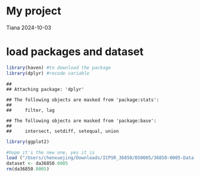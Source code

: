 My project
================
Tiana
2024-10-03

# load packages and dataset

``` r
library(haven) #to download the package
library(dplyr) #recode variable
```

    ## 
    ## Attaching package: 'dplyr'

    ## The following objects are masked from 'package:stats':
    ## 
    ##     filter, lag

    ## The following objects are masked from 'package:base':
    ## 
    ##     intersect, setdiff, setequal, union

``` r
library(ggplot2)

#hope it's the new one, yes it is 
load ("/Users/chenxuejing/Downloads/ICPSR_36850/DS0005/36850-0005-Data.rda")
dataset <- da36850.0005
rm(da36850.0005)
```
